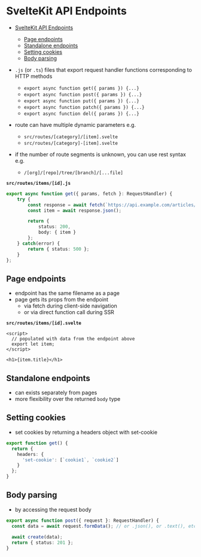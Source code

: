 # SvelteKit API Endpoints

- [SvelteKit API Endpoints](#sveltekit-api-endpoints)
  - [Page endpoints](#page-endpoints)
  - [Standalone endpoints](#standalone-endpoints)
  - [Setting cookies](#setting-cookies)
  - [Body parsing](#body-parsing)

- `.js` (or `.ts`) files that export request handler functions corresponding to HTTP methods
  - `export async function get({ params }) {...}`
  - `export async function post({ params }) {...}`
  - `export async function put({ params }) {...}`
  - `export async function patch({ params }) {...}`
  - `export async function del({ params }) {...}`
- route can have multiple dynamic parameters e.g.
  - `src/routes/[category]/[item].svelte`
  - `src/routes/[category]-[item].svelte`
- if the number of route segments is unknown, you can use rest syntax e.g.
  - `/[org]/[repo]/tree/[branch]/[...file]`

**`src/routes/items/[id].js`**
```typescript
export async function get({ params, fetch }: RequestHandler) {
    try {
        const response = await fetch(`https://api.example.com/articles/${params.id}`);
        const item = await response.json();

        return {
            status: 200,
            body: { item }
        };
    } catch(error) {
        return { status: 500 };
    }
};
```


## Page endpoints

- endpoint has the same filename as a page 
- page gets its props from the endpoint
  - via fetch during client-side navigation
  - or via direct function call during SSR

**`src/routes/items/[id].svelte`**
```svelte
<script>
  // populated with data from the endpoint above
  export let item;
</script>

<h1>{item.title}</h1>
```

## Standalone endpoints

-  can exists separately from pages
-  more flexibility over the returned `body` type 

## Setting cookies

- set cookies by returning a headers object with set-cookie

```typescript
export function get() {
  return {
    headers: {
      'set-cookie': [`cookie1`, `cookie2`]
    }
  };
}
```

## Body parsing

- by accessing the request body

```typescript
export async function post({ request }: RequestHandler) {
  const data = await request.formData(); // or .json(), or .text(), etc
 
  await create(data);
  return { status: 201 };
}

```